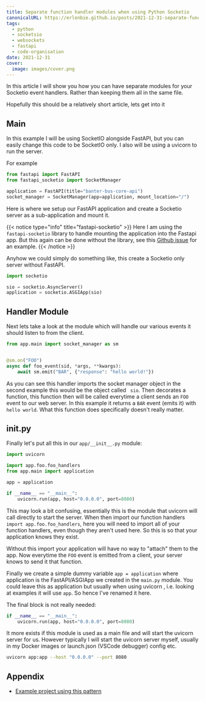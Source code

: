 ```yaml
---
title: Separate function handler modules when using Python Socketio
canonicalURL: https://erlonbie.github.io/posts/2021-12-31-separate-function-handler-modules-when-using-python-socketio/
tags:
  - python
  - socketsio
  - websockets
  - fastapi
  - code-organisation
date: 2021-12-31
cover:
  image: images/cover.png
---
```


In this article I will show you how you can have separate modules for your Socketio event handlers.
Rather than keeping them all in the same file.

Hopefully this should be a relatively short article, lets get into it

## Main

In this example I will be using SocketIO alongside FastAPI, but you can easily change this code to be SocketIO
only. I also will be using a uvicorn to run the server.

For example

```python
from fastapi import FastAPI
from fastapi_socketio import SocketManager

application = FastAPI(title="banter-bus-core-api")
socket_manager = SocketManager(app=application, mount_location="/")
```

Here is where we setup our FastAPI application and create a Socketio server as a sub-application and mount it.

{{< notice type="info" title="fastapi-socketio" >}}
Here I am using the `fastapi-socketio` library to handle mounting the application into the Fastapi app.
But this again can be done without the library, see this [Github issue](https://github.com/tiangolo/fastapi/issues/129#issuecomment-547806432) for an example.
{{< /notice >}}

Anyhow we could simply do something like, this create a Socketio only server without FastAPI.

```python
import socketio

sio = socketio.AsyncServer()
application = socketio.ASGIApp(sio)
```

## Handler Module

Next lets take a look at the module which will handle our various events it should listen to from the client.

```python
from app.main import socket_manager as sm


@sm.on("FOO")
async def foo_event(sid, *args, **kwargs):
    await sm.emit("BAR", {"response": "hello world!"})
```

As you can see this handler imports the socket manager object in the second example this would be the object called ` sio`. Then decorates a function, this function then will be called everytime a client sends an `FOO` event
to our web server. In this example it returns a `BAR` event (emits it) with `hello world`.
What this function does specifically doesn't really matter.

## **init**.py

Finally let's put all this in our `app/__init__.py` module:

```python
import uvicorn

import app.foo.foo_handlers
from app.main import application

app = application

if __name__ == "__main__":
    uvicorn.run(app, host="0.0.0.0", port=8080)
```

This may look a bit confusing, essentially this is the module that uvicorn will call directly to start the server. When then import our function handlers `import app.foo.foo_handlers`, here you will need to import
all of your function handlers, even though they aren't used here. So this is so that your application knows
they exist.

Without this import your application will have no way to "attach" them to the app. Now everytime the `FOO`
event is emitted from a client, your server knows to send it that function.

Finally we create a simple dummy variable `app = application` where application is the FastAPI/ASGIApp we
created in the `main.py` module. You could leave this as application but usually when using uvicorn
, i.e. looking at examples it will use `app`. So hence I've renamed it here.

The final block is not really needed:

```python
if __name__ == "__main__":
    uvicorn.run(app, host="0.0.0.0", port=8080)
```

It more exists if this module is used as a main file and will start the uvicorn server for us. However typically I will start the uvicorn server myself, usually in my Docker images or launch.json (VSCode debugger) config etc.

```bash
uvicorn app:app --host "0.0.0.0" --port 8080
```

## Appendix

- [Example project using this pattern](https://gitlab.com/banter-bus/banter-bus-core-api)
